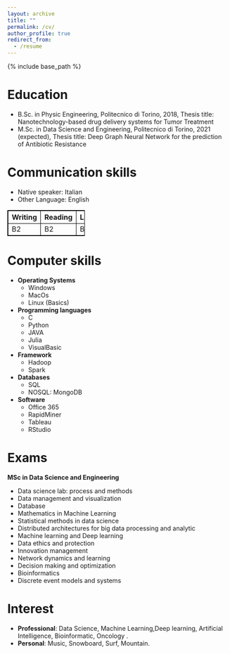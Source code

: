 ```yaml
---
layout: archive
title: ""
permalink: /cv/
author_profile: true
redirect_from:
  - /resume
---
```


{% include base_path %}

Education
======
* B.Sc. in Physic Engineering, Politecnico di Torino, 2018, Thesis title: Nanotechnology-based drug delivery systems for Tumor Treatment 
* M.Sc. in Data Science and Engineering, Politecnico di Torino, 2021 (expected), Thesis title: Deep Graph Neural Network for the  prediction of  Antibiotic Resistance



Communication skills
======
* Native speaker: Italian
* Other Language: English
<table style="width:35%; border: 1px solid black; border-collapse: collapse">
  <tr>
    <th style="border: 1px solid black; border-collapse: collapse">Writing</th>
    <th style="border: 1px solid black; border-collapse: collapse">Reading</th>
    <th style="border: 1px solid black; border-collapse: collapse">Listening</th>
  </tr>
  <tr>
    <td style="border: 1px solid black; border-collapse: collapse">B2</td>
    <td style="border: 1px solid black; border-collapse: collapse">B2</td>
    <td style="border: 1px solid black; border-collapse: collapse">B2</td>
  </tr>
</table>

Computer skills
======
* **Operating Systems**
  * Windows
  * MacOs
  * Linux (Basics)
* **Programming languages**
  * C
  * Python
  * JAVA
  * Julia
  * VisualBasic
* **Framework**
  * Hadoop
  * Spark
* **Databases**
  * SQL
  * NOSQL: MongoDB
 * **Software**
    * Office 365
    * RapidMiner
    * Tableau
    * RStudio
 
Exams
======
**MSc in Data Science and Engineering**
* Data science lab: process and methods
* Data management and visualization
* Database
* Mathematics in Machine Learning
* Statistical methods in data science
* Distributed architectures for big data processing and analytic
* Machine learning and Deep learning
* Data ethics and protection
* Innovation management
* Network dynamics and learning
* Decision making and optimization
* Bioinformatics
* Discrete event models and systems

Interest
======
* **Professional**: Data Science, Machine Learning,Deep learning, Artificial Intelligence, Bioinformatic, Oncology .
*  **Personal**: Music, Snowboard, Surf, Mountain. 
 
  


